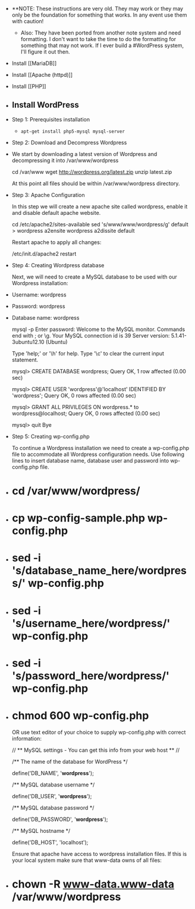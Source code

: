 - **NOTE: These instructions are very old.  They may work or they may only be the foundation for something that works.  In any event use them with caution!
	- Also: They have been ported from another note system and need formatting.  I don't want to take the time to do the formatting for something that may not work.  If I ever build a #WordPress system, I'll figure it out then.
- Install [[MariaDB]]
- Install [[Apache (httpd)]]
- Install [[PHP]]
- ## **Install WordPress**
- Step 1: Prerequisites installation
	- `apt-get install php5-mysql mysql-server`
- Step 2: Download and Decompress Wordpress
- We start by downloading a latest version of Wordpress and decompressing it into /var/www/wordpress 
  
  cd /var/www
  wget http://wordpress.org/latest.zip
  unzip latest.zip
  
  At this point all files should be within /var/www/wordpress directory.
- Step 3: Apache Configuration
  
  In this step we will create a new apache site called wordpress, enable it and disable default apache website.
  
  cd /etc/apache2/sites-available
  sed 's/www/www\/wordpress/g' default > wordpress
  a2ensite wordpress
  a2dissite default
  
  Restart apache to apply all changes:
  
  /etc/init.d/apache2 restart
- Step 4: Creating Wordpress database
  
  Next, we will need to create a MySQL database to be used with our Wordpress installation:
- Username: wordpress
- Password: wordpress
- Database name: wordpress
  
  mysql -p
  Enter password:
  Welcome to the MySQL monitor.  Commands end with ; or \g.
  Your MySQL connection id is 39
  Server version: 5.1.41-3ubuntu12.10 (Ubuntu)
  
  Type 'help;' or '\h' for help. Type '\c' to clear the current input statement.
  
  mysql> CREATE DATABASE wordpress;
  Query OK, 1 row affected (0.00 sec)
  
  mysql> CREATE USER 'wordpress'@'localhost' IDENTIFIED BY 'wordpress';
  Query OK, 0 rows affected (0.00 sec)
  
  mysql> GRANT ALL PRIVILEGES ON wordpress.* to wordpress@localhost;
  Query OK, 0 rows affected (0.00 sec)
  
  mysql> quit
  Bye
- Step 5: Creating wp-config.php
  
  To continue a Wordpress installation we need to create a wp-config.php file to accommodate all Wordpress configuration needs. Use following lines to insert database name, database user and password into wp-config.php file.
- # cd /var/www/wordpress/
- # cp wp-config-sample.php wp-config.php
- # sed -i 's/database_name_here/**wordpress**/' wp-config.php
- # sed -i 's/username_here/**wordpress**/' wp-config.php
- # sed -i 's/password_here/**wordpress**/' wp-config.php
- # chmod 600 wp-config.php
  
  OR use text editor of your choice to supply wp-config.php with correct information:
  
  // ** MySQL settings - You can get this info from your web host ** //
  
  /** The name of the database for WordPress */
  
  define('DB_NAME', '**wordpress**');
  
  /** MySQL database username */
  
  define('DB_USER', '**wordpress**');
  
  /** MySQL database password */
  
  define('DB_PASSWORD', '**wordpress**');
  
  /** MySQL hostname */
  
  define('DB_HOST', 'localhost');
  
  Ensure that apache have access to wordpress installation files. If this is your local system make sure that www-data owns of all files:
- # chown -R www-data.www-data /var/www/wordpress